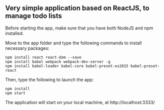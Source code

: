 ## Very simple application based on ReactJS, to manage todo lists

Before starting the app, make sure that you have both NodeJS and npm installed.

Move to the app folder and type the following commands to install necessary packages:

```
npm install react react-dom --save
npm install babel webpack webpack-dev-server -g
npm install babel-loader babel-core babel-preset-es2015 babel-preset-react
```

Then, type the following to launch the app:

```
npm install
npm start
```
The application will start on your local machine, at http://localhost:3333/
